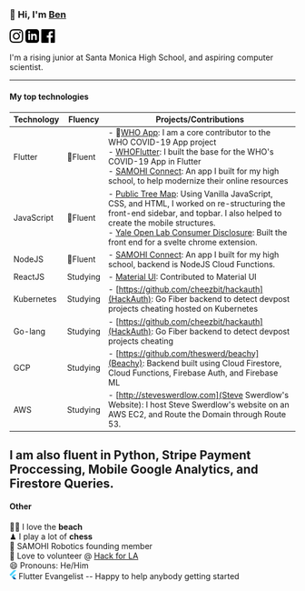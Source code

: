 ### 👋 Hi, I'm [Ben](https://www.linkedin.com/in/benswerdlow/)
<a href="https://www.instagram.com/ben_swerdlow/"><img src="https://github.com/theswerd/theswerd/blob/master/insta.png?raw=true" height="24px" width="24px"></img></a>
<a href="https://www.linkedin.com/in/benswerdlow/"><img src="https://github.com/theswerd/theswerd/blob/master/linkedin.png?raw=true" height="24px" width="24px"></img></a>
<a href="https://www.facebook.com/swerdlowben"><img src="https://github.com/theswerd/theswerd/blob/master/facebook.png?raw=true" height="24px" width="24px"></img></a>

I'm a rising junior at Santa Monica High School, and aspiring computer scientist.

---
#### My top  technologies
| Technology | Fluency | Projects/Contributions |
|------------|---------|----------|
| Flutter    | 🌟Fluent| - 🌟[WHO App](https://github.com/WorldHealthOrganization/app): I am a core contributor to the WHO COVID-19 App project <br> - [WHOFlutter](https://github.com/theswerd/WHOFlutter): I built the base for the WHO's COVID-19 App in Flutter <br> - [SAMOHI Connect](https://github.com/theswerd/SAMOConnectOpen): An app I built for my high school, to help modernize their online resources|
| JavaScript     | 🌟Fluent| - [Public Tree Map](https://github.com/theswerd/public-tree-map): Using Vanilla JavaScript, CSS, and HTML, I worked on re-structuring the front-end sidebar, and topbar. I also helped to create the mobile structures.   <br> - [Yale Open Lab Consumer Disclosure](https://github.com/YaleOpenLab/rhizomatic): Built the front end for a svelte chrome extension.   |
| NodeJS     | 🌟Fluent| - [SAMOHI Connect](https://github.com/theswerd/SAMOConnectOpen): An app I built for my high school, backend is NodeJS Cloud Functions.         |
| ReactJS    | Studying| - [Material UI](https://github.com/mui-org/material-ui): Contributed to Material UI          |
| Kubernetes | Studying| - [https://github.com/cheezbit/hackauth](HackAuth): Go Fiber backend to detect devpost projects cheating hosted on Kubernetes |
| Go-lang    | Studying| - [https://github.com/cheezbit/hackauth](HackAuth): Go Fiber backend to detect devpost projects cheating         |
| GCP        | Studying| - [https://github.com/theswerd/beachy](Beachy): Backend built using Cloud Firestore, Cloud Functions, Firebase Auth, and Firebase ML <br>     |
| AWS        | Studying| - [http://steveswerdlow.com](Steve Swerdlow's Website): I host Steve Swerdlow's website on an AWS EC2, and Route the Domain through Route 53.         |

I am also fluent in Python, Stripe Payment Proccessing, Mobile Google Analytics, and Firestore Queries.
---
#### Other

🏄‍♀️ I love the **beach**   <br>
♟ I play a lot of **chess**  <br>
🤖 SAMOHI Robotics founding member  <br>
🌃 Love to volunteer @ [Hack for LA](https://www.hackforla.org) <br>
😄 Pronouns: He/Him <br>
<img src="https://github.com/theswerd/theswerd/blob/master/image.png?raw=true" width="12px" height="16px"></img> Flutter Evangelist -- Happy to help anybody getting started

<!--
**theswerd/theswerd** is a ✨ _special_ ✨ repository because its `README.md` (this file) appears on your GitHub profile.

Here are some ideas to get you started:

- 🔭 I’m currently working on ...
- 🌱 I’m currently learning ...
- 👯 I’m looking to collaborate on ...
- 🤔 I’m looking for help with ...
- 💬 Ask me about ...
- 📫 How to reach me: ...
- 😄 Pronouns: ...
- ⚡ Fun fact: ...
-->
